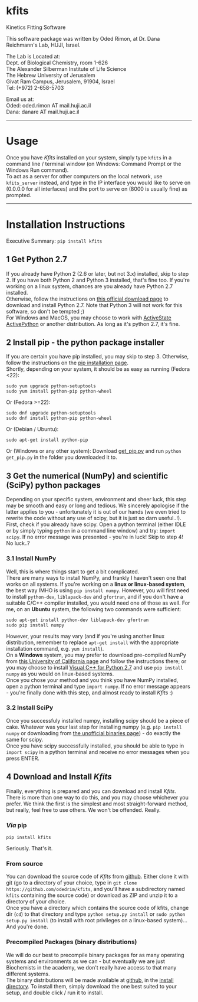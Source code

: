 # kfits
Kinetics Fitting Software

This software package was written by Oded Rimon, at Dr. Dana Reichmann's Lab, HUJI, Israel.

The Lab is Located at:  
Dept. of Biological Chemistry, room 1-626  
The Alexander Silberman Institute of Life Science  
The Hebrew University of Jerusalem  
Givat Ram Campus, Jerusalem, 91904, Israel  
Tel: (+972) 2-658-5703

Email us at:  
Oded: oded.rimon AT mail.huji.ac.il  
Dana: danare AT mail.huji.ac.il

---

# Usage

Once you have *Kfits* installed on your system, simply type `kfits` in a command line / terminal window (on Windows: Command Prompt or the Windows Run command).  
To act as a server for other computers on the local network, use `kfits_server` instead, and type in the IP interface you would like to serve on (0.0.0.0 for all interfaces) and the port to serve on (8000 is usually fine) as prompted.

---

# Installation Instructions

Executive Summary: `pip install kfits`

## 1 Get Python 2.7

If you already have Python 2 (2.6 or later, but not 3.x) installed, skip to step 2. If you have both Python 2 and Python 3 installed, that's fine too. If you're working on a linux system, chances are you already have Python 2.7 installed.  
Otherwise, follow the instructions on [this official download page](https://www.python.org/downloads/) to download and install Python 2.7. Note that Python 3 will not work for this software, so don't be tempted ;)  
For Windows and MacOS, you may choose to work with [ActiveState ActivePython](https://www.activestate.com/activepython/downloads) or another distribution. As long as it's python 2.7, it's fine.

## 2 Install pip - the python package installer
If you are certain you have pip installed, you may skip to step 3.
Otherwise, follow the instructions on the [pip installation page](https://pip.pypa.io/en/stable/installing/).  
Shortly, depending on your system, it should be as easy as running (Fedora <22):
```
sudo yum upgrade python-setuptools
sudo yum install python-pip python-wheel
```
Or (Fedora >=22):
```
sudo dnf upgrade python-setuptools
sudo dnf install python-pip python-wheel
````
Or (Debian / Ubuntu):
```
sudo apt-get install python-pip
```
Or (Windows or any other system):
Download [get_pip.py](https://bootstrap.pypa.io/get-pip.py) and run `python get_pip.py` in the folder you downloaded it to.

## 3 Get the numerical (NumPy) and scientific (SciPy) python packages
Depending on your specific system, environment and sheer luck, this step may be smooth and easy or long and tedious. We sincerely apologise if the latter applies to you - unfortunately it is out of our hands (we even tried to rewrite the code without any use of scipy, but it is just so darn useful..!).  
First, check if you already have scipy. Open a python terminal (either IDLE or by simply typing `python` in a command line window) and try: `import scipy`. If no error message was presented - you're in luck! Skip to step 4!  
No luck..?

### 3.1 Install NumPy
Well, this is where things start to get a bit complicated.  
There are many ways to install NumPy, and frankly I haven't seen one that works on all systems. If you're working on a **linux or linux-based system**, the best way IMHO is using `pip install numpy`. However, you will first need to install `python-dev`, `liblapack-dev` and `gfortran`, and if you don't have a suitable C/C++ compiler installed, you would need one of those as well. For me, on an **Ubuntu** system, the following two commands were sufficient:
```
sudo apt-get install python-dev liblapack-dev gfortran
sudo pip install numpy
```
However, your results may vary (and if you're using another linux distribution, remember to replace `apt-get install` with the appropriate installation command, e.g. `yum install`).  
On a **Windows** system, you may prefer to download pre-compiled NumPy from [this University of California page](http://www.lfd.uci.edu/~gohlke/pythonlibs/) and follow the instructions there; or you may choose to install [Visual C++ for Python 2.7](http://www.microsoft.com/en-us/download/details.aspx?id=44266) and use `pip install numpy` as you would on linux-based systems.  
Once you chose your method and you think you have NumPy installed, open a python terminal and type `import numpy`. If no error message appears - you're finally done with this step, and almost ready to install _Kfits_ :)

### 3.2 Install SciPy
Once you successfuly installed numpy, installing scipy should be a piece of cake. Whatever was your last step for installing numpy (e.g. `pip install numpy` or downloading from [the unofficial binaries page](http://www.lfd.uci.edu/~gohlke/pythonlibs/)) - do exactly the same for scipy.  
Once you have scipy successfully installed, you should be able to type in `import scipy` in a python terminal and receive no error messages when you press ENTER.

## 4 Download and Install *Kfits*
Finally, everything is prepared and you can download and install *Kfits*.  
There is more than one way to do this, and you may choose whichever you prefer. We think the first is the simplest and most straight-forward method, but really, feel free to use others. We won't be offended. Really.

### *Via* pip
```
pip install kfits
```
Seriously. That's it.

### From source
You can download the source code of *Kfits* from [github](https://github.com/odedrim/kfits). Either clone it with git (go to a directory of your choice, type in `git clone https://github.com/odedrim/kfits`, and you'll have a subdirectory named `kfits` containing the source code) or download as ZIP and unzip it to a directory of your choice.  
Once you have a directory which contains the source code of kfits, change dir (`cd`) to that directory and type `python setup.py install` or `sudo python setup.py install` (to install with root privileges on a linux-based system)... And you're done.

### Precompiled Packages (binary distributions)
We will do our best to precompile binary packages for as many operating systems and environments as we can - but eventually we are just Biochemists in the academy, we don't really have access to that many different systems.  
The binary distributions will be made available at [github](https://github.com/odedrim/kfits), in the [install directory](https://github.com/odedrim/kfits/tree/master/install). To install them, simply download the one best suited to your setup, and double click / run it to install.

